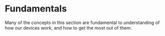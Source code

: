 # Fundamentals

Many of the concepts in this section are fundamental to understanding of how our devices work, and how to get the most out of them.
